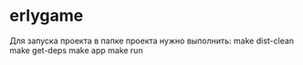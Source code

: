 erlygame
========

Для запуска проекта в папке проекта нужно выполнить:
make dist-clean
make get-deps
make app
make run
